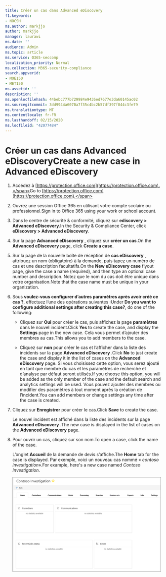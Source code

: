 ```yaml
---
title: Créer un cas dans Advanced eDiscovery
f1.keywords:
- NOCSH
ms.author: markjjo
author: markjjo
manager: laurawi
ms.date: ''
audience: Admin
ms.topic: article
ms.service: O365-seccomp
localization_priority: Normal
ms.collection: M365-security-compliance
search.appverid:
- MOE150
- MET150
ms.assetid: ''
description: ''
ms.openlocfilehash: 44bebc777b729984e9436ed7677e3da60145ac02
ms.sourcegitcommit: 3dd9944a6070a7f35c4bc2b57df397f844c3fe79
ms.translationtype: MT
ms.contentlocale: fr-FR
ms.lasthandoff: 02/15/2020
ms.locfileid: "42077484"
---
```

# <a name="create-a-new-case-in-advanced-ediscovery"></a><span data-ttu-id="228e0-102">Créer un cas dans Advanced eDiscovery</span><span class="sxs-lookup"><span data-stu-id="228e0-102">Create a new case in Advanced eDiscovery</span></span>  

1. <span data-ttu-id="228e0-103">Accédez à [https://protection.office.com](https://protection.office.com).</span><span class="sxs-lookup"><span data-stu-id="228e0-103">Go to [https://protection.office.com](https://protection.office.com).</span></span>
    
2. <span data-ttu-id="228e0-104">Ouvrez une session Office 365 en utilisant votre compte scolaire ou professionnel.</span><span class="sxs-lookup"><span data-stu-id="228e0-104">Sign in to Office 365 using your work or school account.</span></span>
    
3. <span data-ttu-id="228e0-105">Dans le centre de sécurité & conformité, cliquez sur **ediscovery > Advanced eDiscovery**.</span><span class="sxs-lookup"><span data-stu-id="228e0-105">In the Security & Compliance Center, click **eDiscovery > Advanced eDiscovery**.</span></span>
 
4. <span data-ttu-id="228e0-106">Sur la page **Advanced eDiscovery** , cliquez sur **créer un cas**.</span><span class="sxs-lookup"><span data-stu-id="228e0-106">On the **Advanced eDiscovery** page, click **Create a case**.</span></span>
    
5. <span data-ttu-id="228e0-107">Sur la page de la nouvelle boîte de réception de **cas eDiscovery** , attribuez un nom (obligatoire) à la demande, puis tapez un numéro de cas et une description facultatifs.</span><span class="sxs-lookup"><span data-stu-id="228e0-107">On the **New eDiscovery case** flyout page, give the case a name (required), and then type an optional case number and description.</span></span> <span data-ttu-id="228e0-108">Notez que le nom du cas doit être unique dans votre organisation.</span><span class="sxs-lookup"><span data-stu-id="228e0-108">Note that the case name must be unique in your organization.</span></span>

6. <span data-ttu-id="228e0-109">Sous **voulez-vous configurer d’autres paramètres après avoir créé ce cas ?**, effectuez l’une des opérations suivantes :</span><span class="sxs-lookup"><span data-stu-id="228e0-109">Under **Do you want to configure additional settings after creating this case?**, do one of the following:</span></span>

    - <span data-ttu-id="228e0-110">Cliquez sur **Oui** pour créer le cas, puis affichez la page **paramètres** dans le nouvel incident.</span><span class="sxs-lookup"><span data-stu-id="228e0-110">Click **Yes** to create the case, and display the **Settings** page in the new case.</span></span> <span data-ttu-id="228e0-111">Cela vous permet d’ajouter des membres au cas.</span><span class="sxs-lookup"><span data-stu-id="228e0-111">This allows you to add members to the case.</span></span>
    
    - <span data-ttu-id="228e0-112">Cliquez sur **non** pour créer le cas et l’afficher dans la liste des incidents sur la page **Advanced eDiscovery** .</span><span class="sxs-lookup"><span data-stu-id="228e0-112">Click **No** to just create the case and display it in the list of cases on the **Advanced eDiscovery** page.</span></span> <span data-ttu-id="228e0-113">Si vous choisissez cette option, vous serez ajouté en tant que membre du cas et les paramètres de recherche et d’analyse par défaut seront utilisés.</span><span class="sxs-lookup"><span data-stu-id="228e0-113">If you choose this option, you will be added as the only member of the case and the default search and analytics settings will be used.</span></span> <span data-ttu-id="228e0-114">Vous pouvez ajouter des membres ou modifier des paramètres à tout moment après la création de l’incident.</span><span class="sxs-lookup"><span data-stu-id="228e0-114">You can add members or change settings any time after the case is created.</span></span>

7. <span data-ttu-id="228e0-115">Cliquez sur **Enregistrer** pour créer le cas.</span><span class="sxs-lookup"><span data-stu-id="228e0-115">Click **Save** to create the case.</span></span>

    <span data-ttu-id="228e0-116">Le nouvel incident est affiché dans la liste des incidents sur la page **Advanced eDiscovery** .</span><span class="sxs-lookup"><span data-stu-id="228e0-116">The new case is displayed in the list of cases on the **Advanced eDiscovery** page.</span></span> 

8. <span data-ttu-id="228e0-117">Pour ouvrir un cas, cliquez sur son nom.</span><span class="sxs-lookup"><span data-stu-id="228e0-117">To open a case, click the name of the case.</span></span> 

    <span data-ttu-id="228e0-118">L’onglet **Accueil** de la demande de devis s’affiche.</span><span class="sxs-lookup"><span data-stu-id="228e0-118">The **Home** tab for the case is displayed.</span></span> <span data-ttu-id="228e0-119">Par exemple, voici un nouveau cas nommé « *contoso investigation*».</span><span class="sxs-lookup"><span data-stu-id="228e0-119">For example, here's a new case named *Contoso Investigation*.</span></span>

    ![Onglet Accueil pour un nouveau cas dans Advanced eDiscovery](../media/newAeDcase.png)
